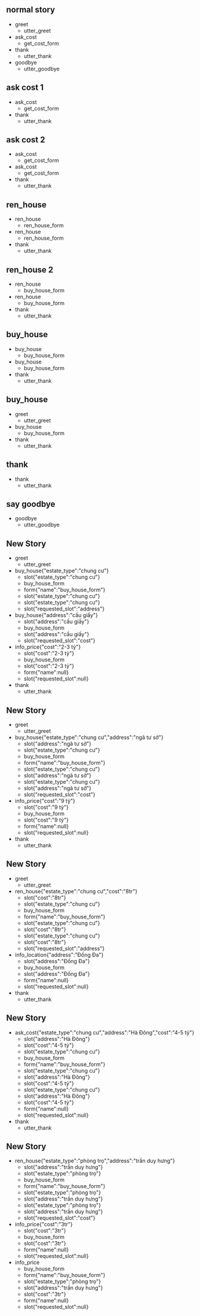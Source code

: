 ## normal story
* greet
  - utter_greet
* ask_cost
  - get_cost_form
* thank
  - utter_thank
* goodbye
  - utter_goodbye

## ask cost 1
* ask_cost
  - get_cost_form
* thank
  - utter_thank

## ask cost 2
* ask_cost
  - get_cost_form
* ask_cost
  - get_cost_form
* thank
  - utter_thank

## ren_house
* ren_house
  - ren_house_form
* ren_house
  - ren_house_form
* thank
  - utter_thank

## ren_house 2
* ren_house
  - buy_house_form
* ren_house
  - buy_house_form
* thank
  - utter_thank

## buy_house
* buy_house
  - buy_house_form
* buy_house
  - buy_house_form
* thank
  - utter_thank

## buy_house
* greet
  - utter_greet
* buy_house
  - buy_house_form
* thank
  - utter_thank

## thank
* thank
  - utter_thank

## say goodbye
* goodbye
  - utter_goodbye

## New Story

* greet
    - utter_greet
* buy_house{"estate_type":"chung cư"}
    - slot{"estate_type":"chung cư"}
    - buy_house_form
    - form{"name":"buy_house_form"}
    - slot{"estate_type":"chung cư"}
    - slot{"estate_type":"chung cư"}
    - slot{"requested_slot":"address"}
* buy_house{"address":"cầu giấy"}
    - slot{"address":"cầu giấy"}
    - buy_house_form
    - slot{"address":"cầu giấy"}
    - slot{"requested_slot":"cost"}
* info_price{"cost":"2-3 tỷ"}
    - slot{"cost":"2-3 tỷ"}
    - buy_house_form
    - slot{"cost":"2-3 tỷ"}
    - form{"name":null}
    - slot{"requested_slot":null}
* thank
    - utter_thank

## New Story

* greet
    - utter_greet
* buy_house{"estate_type":"chung cư","address":"ngã tư sở"}
    - slot{"address":"ngã tư sở"}
    - slot{"estate_type":"chung cư"}
    - buy_house_form
    - form{"name":"buy_house_form"}
    - slot{"estate_type":"chung cư"}
    - slot{"address":"ngã tư sở"}
    - slot{"estate_type":"chung cư"}
    - slot{"address":"ngã tư sở"}
    - slot{"requested_slot":"cost"}
* info_price{"cost":"9 tỷ"}
    - slot{"cost":"9 tỷ"}
    - buy_house_form
    - slot{"cost":"9 tỷ"}
    - form{"name":null}
    - slot{"requested_slot":null}
* thank
    - utter_thank

## New Story

* greet
    - utter_greet
* ren_house{"estate_type":"chung cư","cost":"8tr"}
    - slot{"cost":"8tr"}
    - slot{"estate_type":"chung cư"}
    - buy_house_form
    - form{"name":"buy_house_form"}
    - slot{"estate_type":"chung cư"}
    - slot{"cost":"8tr"}
    - slot{"estate_type":"chung cư"}
    - slot{"cost":"8tr"}
    - slot{"requested_slot":"address"}
* info_location{"address":"Đống Đa"}
    - slot{"address":"Đống Đa"}
    - buy_house_form
    - slot{"address":"Đống Đa"}
    - form{"name":null}
    - slot{"requested_slot":null}
* thank
    - utter_thank

## New Story

* ask_cost{"estate_type":"chung cư","address":"Hà Đông","cost":"4-5 tỷ"}
    - slot{"address":"Hà Đông"}
    - slot{"cost":"4-5 tỷ"}
    - slot{"estate_type":"chung cư"}
    - buy_house_form
    - form{"name":"buy_house_form"}
    - slot{"estate_type":"chung cư"}
    - slot{"address":"Hà Đông"}
    - slot{"cost":"4-5 tỷ"}
    - slot{"estate_type":"chung cư"}
    - slot{"address":"Hà Đông"}
    - slot{"cost":"4-5 tỷ"}
    - form{"name":null}
    - slot{"requested_slot":null}
* thank
    - utter_thank

## New Story

* ren_house{"estate_type":"phòng trọ","address":"trần duy hưng"}
    - slot{"address":"trần duy hưng"}
    - slot{"estate_type":"phòng trọ"}
    - buy_house_form
    - form{"name":"buy_house_form"}
    - slot{"estate_type":"phòng trọ"}
    - slot{"address":"trần duy hưng"}
    - slot{"estate_type":"phòng trọ"}
    - slot{"address":"trần duy hưng"}
    - slot{"requested_slot":"cost"}
* info_price{"cost":"3tr"}
    - slot{"cost":"3tr"}
    - buy_house_form
    - slot{"cost":"3tr"}
    - form{"name":null}
    - slot{"requested_slot":null}
* info_price
    - buy_house_form
    - form{"name":"buy_house_form"}
    - slot{"estate_type":"phòng trọ"}
    - slot{"address":"trần duy hưng"}
    - slot{"cost":"3tr"}
    - form{"name":null}
    - slot{"requested_slot":null}
